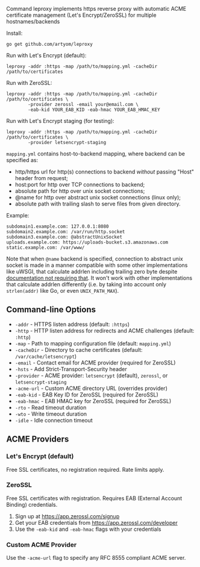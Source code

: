 Command leproxy implements https reverse proxy with automatic ACME certificate
management (Let's Encrypt/ZeroSSL) for multiple hostnames/backends

Install:

	go get github.com/artyom/leproxy	

Run with Let's Encrypt (default):

	leproxy -addr :https -map /path/to/mapping.yml -cacheDir /path/to/certificates

Run with ZeroSSL:

	leproxy -addr :https -map /path/to/mapping.yml -cacheDir /path/to/certificates \
	        -provider zerossl -email your@email.com \
	        -eab-kid YOUR_EAB_KID -eab-hmac YOUR_EAB_HMAC_KEY

Run with Let's Encrypt staging (for testing):

	leproxy -addr :https -map /path/to/mapping.yml -cacheDir /path/to/certificates \
	        -provider letsencrypt-staging

`mapping.yml` contains host-to-backend mapping, where backend can be specified as:

 * http/https url for http(s) connections to backend *without* passing "Host"
   header from request;
 * host:port for http over TCP connections to backend;
 * absolute path for http over unix socket connections;
 * @name for http over abstract unix socket connections (linux only);
 * absolute path with trailing slash to serve files from given directory.

Example:

	subdomain1.example.com: 127.0.0.1:8080
	subdomain2.example.com: /var/run/http.socket
	subdomain3.example.com: @abstractUnixSocket
	uploads.example.com: https://uploads-bucket.s3.amazonaws.com
	static.example.com: /var/www/

Note that when `@name` backend is specified, connection to abstract unix socket
is made in a manner compatible with some other implementations like uWSGI, that
calculate addrlen including trailing zero byte despite [documentation not
requiring that](http://man7.org/linux/man-pages/man7/unix.7.html). It won't
work with other implementations that calculate addrlen differently (i.e. by
taking into account only `strlen(addr)` like Go, or even `UNIX_PATH_MAX`).

## Command-line Options

* `-addr` - HTTPS listen address (default: `:https`)
* `-http` - HTTP listen address for redirects and ACME challenges (default: `:http`)
* `-map` - Path to mapping configuration file (default: `mapping.yml`)
* `-cacheDir` - Directory to cache certificates (default: `/var/cache/letsencrypt`)
* `-email` - Contact email for ACME provider (required for ZeroSSL)
* `-hsts` - Add Strict-Transport-Security header
* `-provider` - ACME provider: `letsencrypt` (default), `zerossl`, or `letsencrypt-staging`
* `-acme-url` - Custom ACME directory URL (overrides provider)
* `-eab-kid` - EAB Key ID for ZeroSSL (required for ZeroSSL)
* `-eab-hmac` - EAB HMAC key for ZeroSSL (required for ZeroSSL)
* `-rto` - Read timeout duration
* `-wto` - Write timeout duration
* `-idle` - Idle connection timeout

## ACME Providers

### Let's Encrypt (default)
Free SSL certificates, no registration required. Rate limits apply.

### ZeroSSL
Free SSL certificates with registration. Requires EAB (External Account Binding) credentials.
1. Sign up at https://app.zerossl.com/signup
2. Get your EAB credentials from https://app.zerossl.com/developer
3. Use the `-eab-kid` and `-eab-hmac` flags with your credentials

### Custom ACME Provider
Use the `-acme-url` flag to specify any RFC 8555 compliant ACME server.
